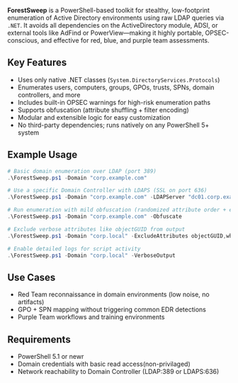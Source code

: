 **ForestSweep** is a PowerShell-based toolkit for stealthy, low-footprint enumeration of Active Directory environments using raw LDAP queries via `.NET`. It avoids all dependencies on the ActiveDirectory module, ADSI, or external tools like AdFind or PowerView—making it highly portable, OPSEC-conscious, and effective for red, blue, and purple team assessments.

##  Key Features

- Uses only native .NET classes (`System.DirectoryServices.Protocols`)
- Enumerates users, computers, groups, GPOs, trusts, SPNs, domain controllers, and more
- Includes built-in OPSEC warnings for high-risk enumeration paths
- Supports obfuscation (attribute shuffling + filter encoding)
- Modular and extensible logic for easy customization
- No third-party dependencies; runs natively on any PowerShell 5+ system

##  Example Usage

```powershell
# Basic domain enumeration over LDAP (port 389)
.\ForestSweep.ps1 -Domain "corp.example.com"

# Use a specific Domain Controller with LDAPS (SSL on port 636)
.\ForestSweep.ps1 -Domain "corp.example.com" -LDAPServer "dc01.corp.example.com" -Port 636 -UseSSL

# Run enumeration with mild obfuscation (randomized attribute order + encoded LDAP filters)
.\ForestSweep.ps1 -Domain "corp.example.com" -Obfuscate

# Exclude verbose attributes like objectGUID from output
.\ForestSweep.ps1 -Domain "corp.local" -ExcludeAttributes objectGUID,whenCreated

# Enable detailed logs for script activity
.\ForestSweep.ps1 -Domain "corp.local" -VerboseOutput

```

##  Use Cases

- Red Team reconnaissance in domain environments (low noise, no artifacts)
- GPO + SPN mapping without triggering common EDR detections
- Purple Team workflows and training environments


## Requirements

- PowerShell 5.1 or newr
- Domain credentials with basic read access(non-privilaged)
- Network reachability to Domain Controller (LDAP:389 or LDAPS:636)
